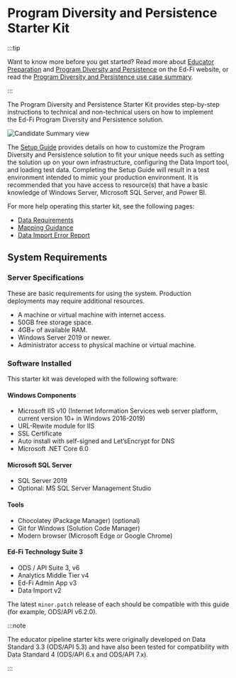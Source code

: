 # Program Diversity and Persistence Starter Kit

:::tip

Want to know more before you get started? Read more about [Educator Preparation](https://www.ed-fi.org/how-to-use-ed-fi/educator-prep-programs/) and [Program Diversity and Persistence](https://www.ed-fi.org/how-to-use-ed-fi/educator-prep-programs/program-diversity-and-persistence/) on the Ed-Fi website, or read the [Program Diversity and Persistence use case summary](/getting-started/educator-pipeline/program-diversity).

:::

The Program Diversity and Persistence Starter Kit provides step-by-step instructions to technical and non-technical users on how to implement the Ed-Fi Program Diversity and Persistence solution.

![Candidate Summary view](https://edfidocs.blob.core.windows.net/$web/img/getting-started/use-cases/epp/candidate-summary-small.png)

The [Setup Guide](./setup-guide.md) provides details on how to customize the Program Diversity and Persistence solution to fit your unique needs such as setting the solution up on your own infrastructure, configuring the Data Import tool, and loading test data. Completing the Setup Guide will result in a test environment intended to mimic your production environment. It is recommended that you have access to resource(s) that have a basic knowledge of Windows Server, Microsoft SQL Server, and Power BI.

For more help operating this starter kit, see the following pages:

* [Data Requirements](./data-requirements.md)
* [Mapping Guidance](./mapping-guidance.md)
* [Data Import Error Report](./data-import-error-report.md)

## System Requirements

### Server Specifications

These are basic requirements for using the system. Production deployments may require additional resources.

* A machine or virtual machine with internet access.
* 50GB free storage space.
* 4GB+ of available RAM.
* Windows Server 2019 or newer.
* Administrator access to physical machine or virtual machine.

### Software Installed

This starter kit was developed with the following software:

#### Windows Components

* Microsoft IIS v10 (Internet Information Services web server platform, current version 10+ in Windows 2016-2019)
* URL-Rewite module for IIS
* SSL Certificate
* Auto install with self-signed and Let’sEncrypt for DNS
* Microsoft .NET Core 6.0

#### Microsoft SQL Server

* SQL Server 2019
* Optional: MS SQL Server Management Studio

#### Tools

* Chocolatey (Package Manager) (optional)
* Git for Windows (Solution Code Manager)
* Modern browser (Microsoft Edge or Google Chrome)

#### Ed-Fi Technology Suite 3

* ODS / API Suite 3, v6
* Analytics Middle Tier v4
* Ed-Fi Admin App v3
* Data Import v2

The latest `minor.patch` release of each should be compatible with this guide (for example, ODS/API v6.2.0).

:::note

The educator pipeline starter kits were originally developed on Data Standard 3.3 (ODS/API 5.3) and have also been tested for compatibility with Data Standard 4 (ODS/API 6.x and ODS/API 7.x).

:::
